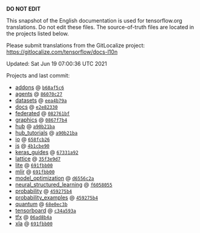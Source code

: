 __DO NOT EDIT__

This snapshot of the English documentation is used for tensorflow.org
translations. Do not edit these files. The source-of-truth files are located in
the projects listed below.

Please submit translations from the GitLocalize project: https://gitlocalize.com/tensorflow/docs-l10n

Updated: Sat Jun 19 07:00:36 UTC 2021

Projects and last commit:

- [addons](https://github.com/tensorflow/addons/tree/master/docs) @ <a href='https://github.com/tensorflow/addons/commit/b68af5c611dd06894ad282ec263a92e1681c83db'><code>b68af5c6</code></a>
- [agents](https://github.com/tensorflow/agents/tree/master/docs) @ <a href='https://github.com/tensorflow/agents/commit/86070c276632a3cefb6ffab4f9294ab537bfe305'><code>86070c27</code></a>
- [datasets](https://github.com/tensorflow/datasets/tree/master/docs) @ <a href='https://github.com/tensorflow/datasets/commit/eea4b79a31d73c79c904d1dcb1bbe1d355e7197d'><code>eea4b79a</code></a>
- [docs](https://github.com/tensorflow/docs/tree/master/site/en) @ <a href='https://github.com/tensorflow/docs/commit/e2e82330ad5998a35b917c305aab628d54883fb1'><code>e2e82330</code></a>
- [federated](https://github.com/tensorflow/federated/tree/master/docs) @ <a href='https://github.com/tensorflow/federated/commit/082761bf020bd4ebdee74b31c0bcee0ebb7619f4'><code>082761bf</code></a>
- [graphics](https://github.com/tensorflow/graphics/tree/master/tensorflow_graphics/g3doc) @ <a href='https://github.com/tensorflow/graphics/commit/0867f7b41aa78ff77fb19f85ab86de13da2eab94'><code>0867f7b4</code></a>
- [hub](https://github.com/tensorflow/hub/tree/master/docs) @ <a href='https://github.com/tensorflow/hub/commit/a90b21ba518d055f4701bbdb2af0e8e39628be23'><code>a90b21ba</code></a>
- [hub_tutorials](https://github.com/tensorflow/hub/tree/master/examples/colab) @ <a href='https://github.com/tensorflow/hub/commit/a90b21ba518d055f4701bbdb2af0e8e39628be23'><code>a90b21ba</code></a>
- [io](https://github.com/tensorflow/io/tree/master/docs) @ <a href='https://github.com/tensorflow/io/commit/658fcb26d61e5cdc515bb7c621ca4e0ca19ea3c9'><code>658fcb26</code></a>
- [js](https://github.com/tensorflow/tfjs-website/tree/master/docs) @ <a href='https://github.com/tensorflow/tfjs-website/commit/4b1cbe9076f03e713de2772442b86c1e2ce68171'><code>4b1cbe90</code></a>
- [keras_guides](https://github.com/tensorflow/docs/tree/snapshot-keras/site/en/guide/keras) @ <a href='https://github.com/tensorflow/docs/commit/67331a9263be2878054be2d4dcc4e44082735e46'><code>67331a92</code></a>
- [lattice](https://github.com/tensorflow/lattice/tree/master/docs) @ <a href='https://github.com/tensorflow/lattice/commit/35f3e9d7da7f90a700d7a903e1818e82965f245c'><code>35f3e9d7</code></a>
- [lite](https://github.com/tensorflow/tensorflow/tree/master/tensorflow/lite/g3doc) @ <a href='https://github.com/tensorflow/tensorflow/commit/691fbb00d376c335159e667f88d3252a9f0b10cd'><code>691fbb00</code></a>
- [mlir](https://github.com/tensorflow/tensorflow/tree/master/tensorflow/compiler/mlir/g3doc) @ <a href='https://github.com/tensorflow/tensorflow/commit/691fbb00d376c335159e667f88d3252a9f0b10cd'><code>691fbb00</code></a>
- [model_optimization](https://github.com/tensorflow/model-optimization/tree/master/tensorflow_model_optimization/g3doc) @ <a href='https://github.com/tensorflow/model-optimization/commit/d6556c2a591c928fc8b9b723b4909639193ecf14'><code>d6556c2a</code></a>
- [neural_structured_learning](https://github.com/tensorflow/neural-structured-learning/tree/master/g3doc) @ <a href='https://github.com/tensorflow/neural-structured-learning/commit/f60580554d0b2b1d5418e156a016d4436000e1aa'><code>f6058055</code></a>
- [probability](https://github.com/tensorflow/probability/tree/master/tensorflow_probability/g3doc) @ <a href='https://github.com/tensorflow/probability/commit/459275b45a671162431845785567270e7aaa363e'><code>459275b4</code></a>
- [probability_examples](https://github.com/tensorflow/probability/tree/master/tensorflow_probability/examples/jupyter_notebooks) @ <a href='https://github.com/tensorflow/probability/commit/459275b45a671162431845785567270e7aaa363e'><code>459275b4</code></a>
- [quantum](https://github.com/tensorflow/quantum/tree/master/docs) @ <a href='https://github.com/tensorflow/quantum/commit/68e0ec3b2407de7c6895cd9b608ad868d1bb5484'><code>68e0ec3b</code></a>
- [tensorboard](https://github.com/tensorflow/tensorboard/tree/master/docs) @ <a href='https://github.com/tensorflow/tensorboard/commit/c34a593a24657ee90bb0c7c1b774a8b7789eab3f'><code>c34a593a</code></a>
- [tfx](https://github.com/tensorflow/tfx/tree/master/docs) @ <a href='https://github.com/tensorflow/tfx/commit/06ad8b4a6d866fffd55fe1bc17819932fff8bfe2'><code>06ad8b4a</code></a>
- [xla](https://github.com/tensorflow/tensorflow/tree/master/tensorflow/compiler/xla/g3doc) @ <a href='https://github.com/tensorflow/tensorflow/commit/691fbb00d376c335159e667f88d3252a9f0b10cd'><code>691fbb00</code></a>

